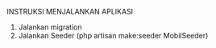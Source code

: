 
INSTRUKSI MENJALANKAN APLIKASI

1. Jalankan migration
2. Jalankan Seeder (php artisan make:seeder MobilSeeder)